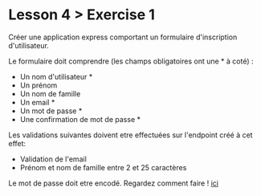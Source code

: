# Lesson 4 > Exercise 1

Créer une application express comportant un formulaire d'inscription d'utilisateur.

Le formulaire doit comprendre (les champs obligatoires ont une * à coté) :
- Un nom d'utilisateur *
- Un prénom
- Un nom de famille
- Un email *
- Un mot de passe *
- Une confirmation de mot de passe *

Les validations suivantes doivent etre effectuées sur l'endpoint créé à cet effet:
- Validation de l'email
- Prénom et nom de famille entre 2 et 25 caractères

Le mot de passe doit etre encodé. Regardez comment faire ! [ici](https://www.npmjs.com/package/bcrypt)
